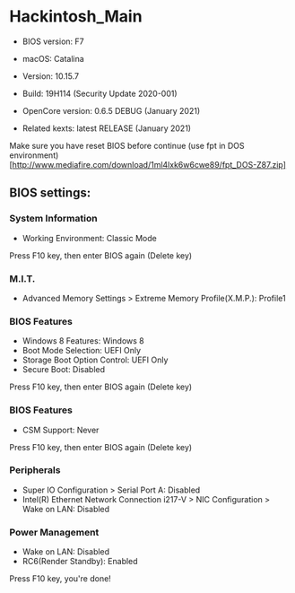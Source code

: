 # Hackintosh_Main

- BIOS version: F7

- macOS: Catalina

- Version: 10.15.7

- Build: 19H114 (Security Update 2020-001)

- OpenCore version: 0.6.5 DEBUG (January 2021)

- Related kexts: latest RELEASE (January 2021)

Make sure you have reset BIOS before continue (use fpt in DOS environment) [http://www.mediafire.com/download/1ml4lxk6w6cwe89/fpt_DOS-Z87.zip]

## BIOS settings:

### System Information
- Working Environment: Classic Mode

Press F10 key, then enter BIOS again (Delete key)

### M.I.T.
- Advanced Memory Settings > Extreme Memory Profile(X.M.P.): Profile1

### BIOS Features
- Windows 8 Features: Windows 8
- Boot Mode Selection: UEFI Only
- Storage Boot Option Control: UEFI Only
- Secure Boot: Disabled

Press F10 key, then enter BIOS again (Delete key)

### BIOS Features
- CSM Support: Never

Press F10 key, then enter BIOS again (Delete key)

### Peripherals
- Super IO Configuration > Serial Port A: Disabled
- Intel(R) Ethernet Network Connection i217-V > NIC Configuration > Wake on LAN: Disabled

### Power Management
- Wake on LAN: Disabled
- RC6(Render Standby): Enabled

Press F10 key, you're done!
